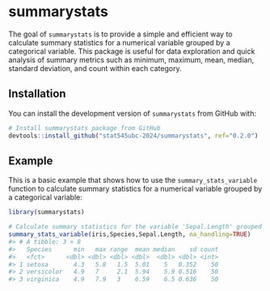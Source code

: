 
<!-- README.md is generated from README.Rmd. Please edit that file -->

# summarystats

<!-- badges: start -->
<!-- badges: end -->

The goal of `summarystats` is to provide a simple and efficient way to
calculate summary statistics for a numerical variable grouped by a
categorical variable. This package is useful for data exploration and
quick analysis of summary metrics such as minimum, maximum, mean,
median, standard deviation, and count within each category.

## Installation

You can install the development version of `summarystats` from GitHub
with:

``` r
# Install summarystats package from GitHub
devtools::install_github("stat545ubc-2024/summarystats", ref="0.2.0")
```

## Example

This is a basic example that shows how to use the
`summary_stats_variable` function to calculate summary statistics for a
numerical variable grouped by a categorical variable:

``` r
library(summarystats)

# Calculate summary statistics for the variable 'Sepal.Length' grouped by 'Species' from the iris dataset
summary_stats_variable(iris,Species,Sepal.Length, na_handling=TRUE)
#> # A tibble: 3 × 8
#>   Species      min   max range  mean median    sd count
#>   <fct>      <dbl> <dbl> <dbl> <dbl>  <dbl> <dbl> <int>
#> 1 setosa       4.3   5.8   1.5  5.01    5   0.352    50
#> 2 versicolor   4.9   7     2.1  5.94    5.9 0.516    50
#> 3 virginica    4.9   7.9   3    6.59    6.5 0.636    50
```
